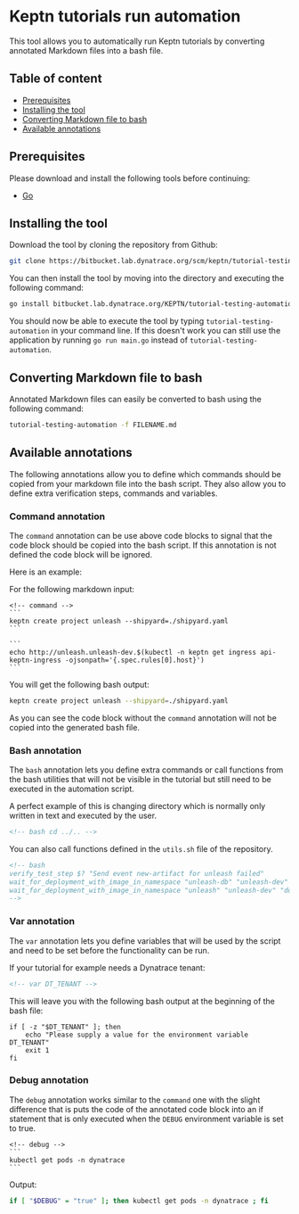 # Keptn tutorials run automation

This tool allows you to automatically run Keptn tutorials by converting annotated Markdown files into a bash file.

## Table of content

- [Prerequisites](#prerequisites)
- [Installing the tool](#installing-the-tool)
- [Converting Markdown file to bash](#converting-markdown-file-to-bash)
- [Available annotations](#available-annotations)

## Prerequisites

Please download and install the following tools before continuing:

- [Go](https://golang.org/dl/)

## Installing the tool

Download the tool by cloning the repository from Github:

```bash
git clone https://bitbucket.lab.dynatrace.org/scm/keptn/tutorial-testing-automation.git
```

You can then install the tool by moving into the directory and executing the following command:

```bash 
go install bitbucket.lab.dynatrace.org/KEPTN/tutorial-testing-automation
```

You should now be able to execute the tool by typing `tutorial-testing-automation` in your command line. If this doesn't work you can still use the application by running `go run main.go` instead of `tutorial-testing-automation`.

## Converting Markdown file to bash

Annotated Markdown files can easily be converted to bash using the following command:

```bash
tutorial-testing-automation -f FILENAME.md
```

## Available annotations

The following annotations allow you to define which commands should be copied from your markdown file into the bash script. They also allow you to define extra verification steps, commands and variables.

### Command annotation

The `command` annotation can be use above code blocks to signal that the code block should be copied into the bash script. If this annotation is not defined the code block will be ignored.

Here is an example: 

For the following markdown input:

~~~
<!-- command -->
```
keptn create project unleash --shipyard=./shipyard.yaml
```

```
echo http://unleash.unleash-dev.$(kubectl -n keptn get ingress api-keptn-ingress -ojsonpath='{.spec.rules[0].host}')
```
~~~

You will get the following bash output:

```bash
keptn create project unleash --shipyard=./shipyard.yaml
```

As you can see the code block without the `command` annotation will not be copied into the generated bash file.

### Bash annotation

The `bash` annotation lets you define extra commands or call functions from the bash utilities that will not be visible in the tutorial but still need to be executed in the automation script.

A perfect example of this is changing directory which is normally only written in text and executed by the user.

```md
<!-- bash cd ../.. -->
```

You can also call functions defined in the `utils.sh` file of the repository.

```md
<!-- bash
verify_test_step $? "Send event new-artifact for unleash failed"
wait_for_deployment_with_image_in_namespace "unleash-db" "unleash-dev" "postgres:10.4"
wait_for_deployment_with_image_in_namespace "unleash" "unleash-dev" "docker.io/keptnexamples/unleash:1.0.0"
-->
```

### Var annotation

The `var` annotation lets you define variables that will be used by the script and need to be set before the functionality can be run.

If your tutorial for example needs a Dynatrace tenant:

```md
<!-- var DT_TENANT -->
```

This will leave you with the following bash output at the beginning of the bash file:

```
if [ -z "$DT_TENANT" ]; then
 	echo "Please supply a value for the environment variable DT_TENANT"
	exit 1
fi
```

### Debug annotation

The `debug` annotation works similar to the `command` one with the slight difference that is puts the code of the annotated code block into an if statement that is only executed when the `DEBUG` environment variable is set to true.

~~~
<!-- debug -->
```
kubectl get pods -n dynatrace
```
~~~

Output:

```bash
if [ "$DEBUG" = "true" ]; then kubectl get pods -n dynatrace ; fi
```
